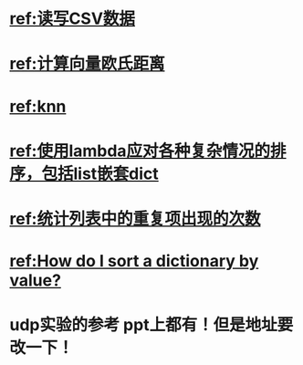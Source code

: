# 
# [ref:读写CSV数据](http://python3-cookbook-personal.readthedocs.io/zh_CN/latest/c06/p01_read_write_csv_data.html)
# [ref:计算向量欧氏距离](https://blog.csdn.net/sscssz/article/details/52456848)
# [ref:knn](https://github.com/frankstar007/kNN/blob/master/python%E6%9C%BA%E5%99%A8%E5%AD%A6%E4%B9%A0%E4%B9%8B%20K-%E9%82%BB%E8%BF%91%E7%AE%97%E6%B3%95.md)
# [ref:使用lambda应对各种复杂情况的排序，包括list嵌套dict](https://www.polarxiong.com/archives/Python-%E4%BD%BF%E7%94%A8lambda%E5%BA%94%E5%AF%B9%E5%90%84%E7%A7%8D%E5%A4%8D%E6%9D%82%E6%83%85%E5%86%B5%E7%9A%84%E6%8E%92%E5%BA%8F-%E5%8C%85%E6%8B%AClist%E5%B5%8C%E5%A5%97dict.html)
# [ref:统计列表中的重复项出现的次数](https://site.douban.com/136082/widget/notes/6031056/note/215926715/)
# [ref:How do I sort a dictionary by value?](https://stackoverflow.com/questions/613183/how-do-i-sort-a-dictionary-by-value)  

# udp实验的参考 ppt上都有！但是地址要改一下！  